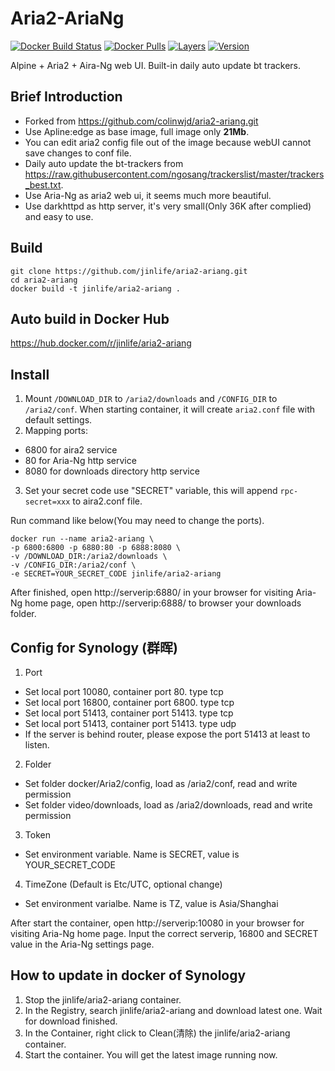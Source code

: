 ﻿# Aria2-AriaNg
[![Docker Build Status](https://img.shields.io/docker/cloud/build/jinlife/aria2-ariang.svg)](https://hub.docker.com/r/jinlife/aria2-ariang/)
[![Docker Pulls](https://img.shields.io/docker/pulls/jinlife/aria2-ariang.svg)](https://hub.docker.com/r/jinlife/aria2-ariang/)
[![Layers](https://images.microbadger.com/badges/version/jinlife/aria2-ariang.svg)](https://microbadger.com/images/jinlife/aria2-ariang)
[![Version](https://images.microbadger.com/badges/image/jinlife/aria2-ariang.svg)](https://microbadger.com/images/jinlife/aria2-ariang)

Alpine + Aria2 + Aira-Ng web UI. Built-in daily auto update bt trackers.

## Brief Introduction
* Forked from https://github.com/colinwjd/aria2-ariang.git
* Use Apline:edge as base image, full image only **21Mb**.
* You can edit aria2 config file out of the image because webUI cannot save changes to conf file. 
* Daily auto update the bt-trackers from https://raw.githubusercontent.com/ngosang/trackerslist/master/trackers_best.txt. 
* Use Aria-Ng as aria2 web ui, it seems much more beautiful.
* Use darkhttpd as http server, it's very small(Only 36K after complied) and easy to use.

## Build
```
git clone https://github.com/jinlife/aria2-ariang.git
cd aria2-ariang
docker build -t jinlife/aria2-ariang .
```

## Auto build in Docker Hub
https://hub.docker.com/r/jinlife/aria2-ariang

## Install
1. Mount `/DOWNLOAD_DIR` to `/aria2/downloads` and `/CONFIG_DIR` to `/aria2/conf`. When starting container, it will create  `aria2.conf` file with default settings.
2. Mapping ports:
  * 6800 for aira2 service
  * 80 for Aria-Ng http service
  * 8080 for downloads directory http service
3. Set your secret code use "SECRET" variable, this will append `rpc-secret=xxx` to aira2.conf file.

Run command like below(You may need to change the ports).
```
docker run --name aria2-ariang \
-p 6800:6800 -p 6880:80 -p 6888:8080 \
-v /DOWNLOAD_DIR:/aria2/downloads \
-v /CONFIG_DIR:/aria2/conf \
-e SECRET=YOUR_SECRET_CODE jinlife/aria2-ariang
```
After finished, open http://serverip:6880/ in your browser for visiting Aria-Ng home page, open http://serverip:6888/ to browser your downloads folder.

## Config for Synology (群晖)
1. Port
  * Set local port 10080, container port 80.  type tcp
  * Set local port 16800, container port 6800. type tcp
  * Set local port 51413, container port 51413. type tcp
  * Set local port 51413, container port 51413. type udp
  * If the server is behind router, please expose the port 51413 at least to listen.
2. Folder
  * Set folder docker/Aria2/config, load as /aria2/conf, read and write permission
  * Set folder video/downloads, load as /aria2/downloads, read and write permission
3. Token
  * Set environment variable. Name is SECRET, value is YOUR_SECRET_CODE
4. TimeZone (Default is Etc/UTC, optional change)
  * Set environment varialbe. Name is TZ, value is Asia/Shanghai

After start the container, open http://serverip:10080 in your browser for visiting Aria-Ng home page.  Input the correct serverip, 16800 and SECRET value in the Aria-Ng settings page.

## How to update in docker of Synology
1. Stop the jinlife/aria2-ariang container.
2. In the Registry, search jinlife/aria2-ariang and download latest one. Wait for download finished.
3. In the Container, right click to Clean(清除) the jinlife/aria2-ariang container.
4. Start the container. You will get the latest image running now.